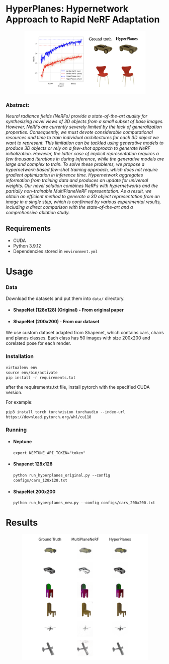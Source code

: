 # HyperPlanes: Hypernetwork Approach to Rapid NeRF Adaptation


<p align="center">
    <img src=assets/nerf_exp_1.png height=200>
</p>


### Abstract: 
*Neural radiance fields (NeRFs) provide a state-of-the-art quality for synthesizing novel views of 3D objects from a small subset of base images. However, NeRFs are currently severely limited by the lack of generalization properties. Consequently, we must devote considerable computational resources and time to train individual architectures for each 3D object we want to represent. This limitation can be tackled using generative models to produce 3D objects or rely on a few-shot approach to generate NeRF initialization. However, the latter case of implicit representation requires a few thousand iterations in during inference, while the generative models are large and complex to train. To solve these problems, we propose a hypernetwork-based few-shot training approach, which does not require gradient optimization in inference time. Hypernetwork aggregates information from training data and produces an update for universal weights. Our novel solution combines NeRFs with hypernetworks and the partially non-trainable MultiPlaneNeRF representation. As a result, we obtain an efficient method to generate a 3D object representation from an image in a single step, which is confirmed by various experimental results, including a direct comparison with the state-of-the-art and a comprehensive ablation study.*



## Requirements
- CUDA
- Python 3.9.12
- Dependencies stored in `environment.yml`


# Usage

### Data

Download the datasets and put them into `data/` directory.

- #### ShapeNet (128x128) (Original) - From original paper

- #### ShapeNet (200x200) - From our dataset
We use custom dataset adapted from Shapenet, which contains cars, chairs and planes classes. Each class has 50 images with size 200x200 and corelated pose for each render.


### Installation
```
virtualenv env
source env/bin/activate
pip install -r requirements.txt
```

after the requirements.txt file, install pytorch with the specified CUDA version.

For example:
```
pip3 install torch torchvision torchaudio --index-url https://download.pytorch.org/whl/cu118
```


### Running
- #### Neptune
    ```
    export NEPTUNE_API_TOKEN="token"
    ```
- #### Shapenet 128x128
    ```
    python run_hyperplanes_original.py --config configs/cars_128x128.txt
    ```

- #### ShapeNet 200x200
    ```
    python run_hyperplanes_new.py --config configs/cars_200x200.txt
    ```


# Results
 <p align="center">
    <img src=assets/recons_small.png height=400>
</p>
